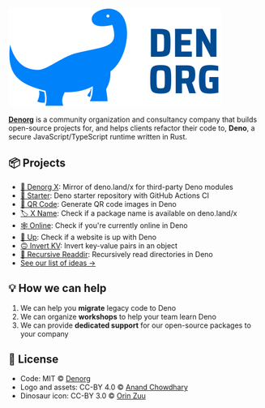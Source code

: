 [![Denorg](https://raw.githubusercontent.com/denorg/denorg/master/logo.svg)](https://den.org.in)

[**Denorg**](https://den.org.in) is a community organization and consultancy company that builds open-source projects for, and helps clients refactor their code to, **Deno**, a secure JavaScript/TypeScript runtime written in Rust.

## 📦 Projects

- [🧺 Denorg X](https://github.com/denorg/x): Mirror of deno.land/x for third-party Deno modules
- [🏁 Starter](https://github.com/denorg/starter): Deno starter repository with GitHub Actions CI
- [📇 QR Code](https://github.com/denorg/qrcode): Generate QR code images in Deno
- [🏷️ X Name](https://github.com/denorg/x-name): Check if a package name is available on deno.land/x
- [🕸️ Online](https://github.com/denorg/online): Check if you're currently online in Deno
- [🔌 Up](https://github.com/denorg/up): Check if a website is up with Deno
- [🙃 Invert KV](https://github.com/denorg/invert-kv): Invert key-value pairs in an object
- [📁 Recursive Readdir](https://github.com/denorg/recursive-readdir): Recursively read directories in Deno
- [See our list of ideas →](https://github.com/denorg/denorg/issues/1)

## 💡 How we can help

1. We can help you **migrate** legacy code to Deno
1. We can organize **workshops** to help your team learn Deno
1. We can provide **dedicated support** for our open-source packages to your company

## 📄 License

- Code: MIT © [Denorg](https://den.org.in)
- Logo and assets: CC-BY 4.0 © [Anand Chowdhary](https://anandchowdhary.com)
- Dinosaur icon: CC-BY 3.0 © [Orin Zuu](https://thenounproject.com/qorinafiljan2121/)
